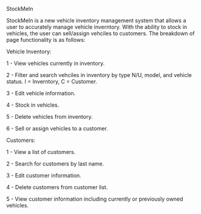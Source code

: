 StockMeIn

StockMeIn is a new vehicle inventory management system that allows a user to accurately manage vehicle inverntory. With the ability to stock in vehicles, the user can sell/assign vehciles to customers. The breakdown of page functionality is as follows:

Vehicle Inventory:

  1 - View vehicles currently in inventory.

  2 - Filter and search vehciles in inventory by type N/U, model, and vehicle status. I = Inverntory, C = Customer.

  3 - Edit vehicle information.

  4 - Stock in vehicles.

  5 - Delete vehicles from inventory.

  6 - Sell or assign vehicles to a customer.

Customers:

  1 - View a list of customers.

  2 - Search for customers by last name.

  3 - Edit customer information.

  4 - Delete customers from customer list.

  5 - View customer information including currently or previously owned vehicles.
